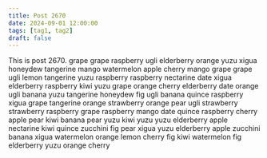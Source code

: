 ```yaml
---
title: Post 2670
date: 2024-09-01 12:00:00
tags: [tag1, tag2]
draft: false
---
```

This is post 2670.
grape
grape
raspberry
ugli
elderberry
orange
yuzu
xigua
honeydew
tangerine
mango
watermelon
apple
cherry
mango
grape
grape
ugli
lemon
tangerine
yuzu
raspberry
raspberry
nectarine
date
xigua
elderberry
raspberry
kiwi
yuzu
grape
orange
cherry
elderberry
date
orange
ugli
banana
yuzu
tangerine
honeydew
fig
ugli
banana
quince
raspberry
xigua
grape
tangerine
orange
strawberry
orange
pear
ugli
strawberry
strawberry
raspberry
grape
raspberry
mango
date
quince
raspberry
cherry
apple
pear
kiwi
banana
pear
yuzu
kiwi
yuzu
yuzu
elderberry
apple
nectarine
kiwi
quince
zucchini
fig
pear
xigua
yuzu
elderberry
apple
zucchini
banana
xigua
watermelon
orange
lemon
cherry
fig
kiwi
watermelon
fig
elderberry
yuzu
orange
cherry
